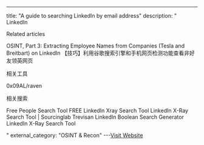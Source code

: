 ---
title: "A guide to searching LinkedIn by email address"
description: "
LinkedIn


Related articles


OSINT, Part 3: Extracting Employee Names from Companies (Tesla and Breitbart) on LinkedIn
【技巧】利用谷歌搜索引擎和手机网页检测功能查看非好友领英网页



相关工具

0x09AL/raven



相关搜索

Free People Search Tool
FREE LinkedIn Xray Search Tool
LinkedIn X-Ray Search Tool | Sourcinglab
Trevisan LinkedIn Boolean Search Generator
LinkedIn X-Ray Search Tool



"
external_category: "OSINT & Recon"
---[Visit Website](https://www.intelligencewithsteve.com/post/a-guide-to-searching-linkedin-by-email-address)

